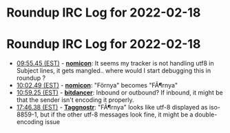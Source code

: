 # Roundup IRC Log for 2022-02-18 #
# Roundup IRC Log for 2022-02-18
* <a href="#09:55.45" id="09:55.45">09:55.45 (EST)</a> - __[nomicon](https://github.com/nomicon)__: It seems my tracker is not handling utf8 in Subject lines, it gets mangled.. where would I start debugging this in roundup ?
* <a href="#10:02.49" id="10:02.49">10:02.49 (EST)</a> - __[nomicon](https://github.com/nomicon)__: "Förnya" becomes "FÃ¶rnya"
* <a href="#10:59.25" id="10:59.25">10:59.25 (EST)</a> - __[bitdancer](https://github.com/bitdancer)__: Inbound or outbound?  If inbound, it might be that the sender isn't encoding it properly.
* <a href="#17:46.38" id="17:46.38">17:46.38 (EST)</a> - __[Taggnostr](https://github.com/Taggnostr)__: "FÃ¶rnya" looks like utf-8 displayed as iso-8859-1, but if the other utf-8 messages look fine, it might be a double-encoding issue

